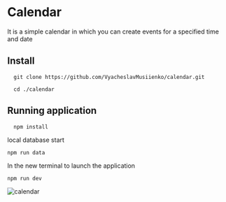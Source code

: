 # Calendar
It is a simple calendar in which you can create events for a specified time and date


## Install

```
  git clone https://github.com/VyacheslavMusiienko/calendar.git
```

```
  cd ./calendar
```
## Running application

```
  npm install
```
local database start
```
npm run data
```
In the new terminal to launch the application

```
npm run dev
```
![calendar](https://github.com/VyacheslavMusiienko/calendar/assets/48568468/31f682a2-b62b-4ec3-b07a-cc8ad40b4007)
